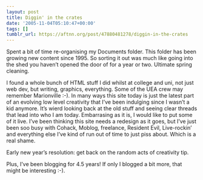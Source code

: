 ```yaml
---
layout: post
title: Diggin' in the crates
date: '2005-11-04T05:10:47+00:00'
tags: []
tumblr_url: https://aftnn.org/post/47880481278/diggin-in-the-crates
---
```

<p>Spent a bit of time re-organising my Documents folder. This folder has been growing new content since 1995. So sorting it out was much like going into the shed you haven&rsquo;t opened the door of for a year or two. Ultimate spring cleaning.</p>

<p>I found a whole bunch of HTML stuff I did whilst at college and uni, not just web dev, but writing, graphics, everything. Some of the UEA crew may remember Marionville :-). In many ways this site today is just the latest part of an evolving low level creativity that I&rsquo;ve been indulging since I wasn&rsquo;t a kid anymore. It&rsquo;s wierd looking back at the old stuff and seeing clear threads that lead into who I am today. Embarrasing as it is, I would like to put some of it live. I&rsquo;ve been thinking this site needs a redesign as it goes, but I&rsquo;ve just been soo busy with Cohack, Moblog, freelance, Resident Evil, Live-rockin&rsquo; and everything else I&rsquo;ve kind of run out of time to just piss about. Which is a real shame.</p>

<p>Early new year&rsquo;s resolution: get back on the random acts of creativity tip.</p>

<p>Plus, I&rsquo;ve been blogging for 4.5 years! If only I blogged a bit more, that might be interesting :-).</p>
